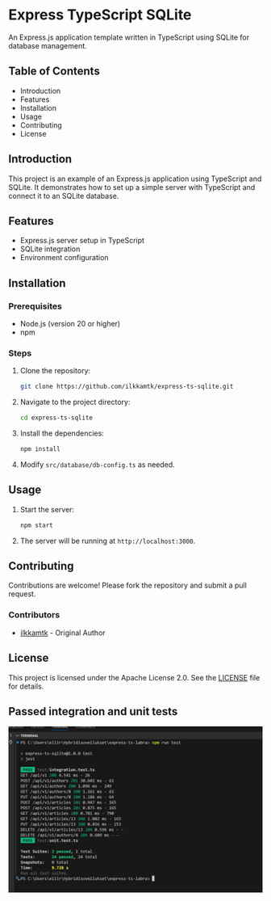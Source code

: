 # Express TypeScript SQLite

An Express.js application template written in TypeScript using SQLite for database management.

## Table of Contents

- Introduction
- Features
- Installation
- Usage
- Contributing
- License

## Introduction

This project is an example of an Express.js application using TypeScript and SQLite. It demonstrates how to set up a simple server with TypeScript and connect it to an SQLite database.

## Features

- Express.js server setup in TypeScript
- SQLite integration
- Environment configuration

## Installation

### Prerequisites

- Node.js (version 20 or higher)
- npm

### Steps

1. Clone the repository:

   ```bash
   git clone https://github.com/ilkkamtk/express-ts-sqlite.git
   ```

2. Navigate to the project directory:

   ```bash
   cd express-ts-sqlite
   ```

3. Install the dependencies:

   ```bash
   npm install
   ```

4. Modify `src/database/db-config.ts` as needed.

## Usage

1. Start the server:

   ```bash
   npm start
   ```

2. The server will be running at `http://localhost:3000`.

## Contributing

Contributions are welcome! Please fork the repository and submit a pull request.

### Contributors

- [ilkkamtk](https://github.com/ilkkamtk) - Original Author

## License

This project is licensed under the Apache License 2.0. See the [LICENSE](https://github.com/ilkkamtk/express-ts-sqlite/blob/main/LICENSE) file for details.

## Passed integration and unit tests

![alt text](image.png)
